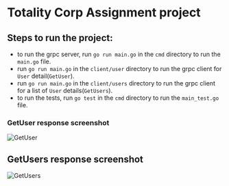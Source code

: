 # Totality Corp Assignment project

## Steps to run the project:
- to run the grpc server, run `go run main.go` in the `cmd` directory to run the `main.go` file.
- run `go run main.go` in the `client/user` directory to run the grpc client for `User` detail(`GetUser`).
- run `go run main.go` in the `client/users` directory to run the grpc client for a list of `User` details(`GetUsers`).
- to run the tests, run `go test` in the `cmd` directory to run the `main_test.go` file.
    
### GetUser response screenshot

![GetUser](https://github.com/AnnuCode/toy-grpc/assets/97174641/49bf7516-6d8a-4b05-b57e-d2f93b18bbc7)

## GetUsers response screenshot

![GetUsers](https://github.com/AnnuCode/toy-grpc/assets/97174641/19584625-0e95-4cb8-b250-59bdeae6ff03)
